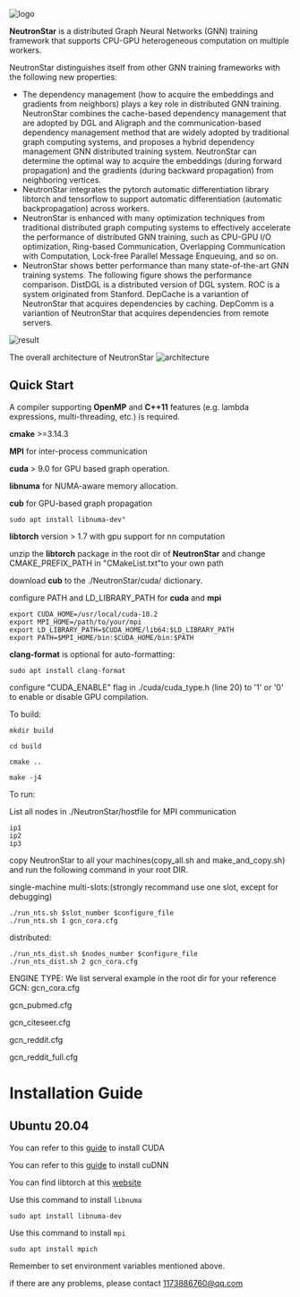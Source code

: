 ![logo](https://github.com/Wangqge/NeutronStarLite/blob/master/logo/logo.png)

**NeutronStar** is a distributed Graph Neural Networks (GNN) training framework that supports CPU-GPU heterogeneous computation on multiple workers. 

NeutronStar distinguishes itself from other GNN training frameworks with the following new properties:

 * The dependency management (how to acquire the embeddings and gradients from neighbors) plays a key role in distributed GNN training. NeutronStar combines the cache-based dependency management that are adopted by DGL and Aligraph and the communication-based dependency management method that are widely adopted by traditional graph computing systems, and proposes a hybrid dependency management GNN distributed training system. NeutronStar can determine the optimal way to acquire the embeddings (during forward propagation) and the gradients (during backward propagation) from neighboring vertices. 
 * NeutronStar integrates the pytorch automatic differentiation library libtorch and tensorflow to support automatic differentiation (automatic backpropagation) across workers. 
 * NeutronStar is enhanced with many optimization techniques from traditional distributed graph computing systems to effectively accelerate the performance of distributed GNN training, such as CPU-GPU I/O optimization, Ring-based Communication, Overlapping Communication with Computation, Lock-free Parallel Message Enqueuing, and so on.
 * NeutronStar shows better performance than many state-of-the-art GNN training systems. The following figure shows the performance comparison. DistDGL is a distributed version of DGL system. ROC is a system originated from Stanford. DepCache is a variantion of NeutronStar that acquires dependencies by caching. DepComm is a variantion of NeutronStar that acquires dependencies from remote servers.

![result](https://user-images.githubusercontent.com/11622204/157364687-39e7e4be-7494-41c2-a9f8-7835334b50ad.png)

The overall architecture of NeutronStar
![architecture](https://user-images.githubusercontent.com/11622204/157367313-275431a3-09f5-4a7c-a8eb-b86317ef6713.png)


## Quick Start

A compiler supporting **OpenMP** and **C++11** features (e.g. lambda expressions, multi-threading, etc.) is required.

**cmake** >=3.14.3

**MPI** for inter-process communication 

**cuda** > 9.0 for GPU based graph operation.

**libnuma** for NUMA-aware memory allocation.

**cub** for GPU-based graph propagation


```
sudo apt install libnuma-dev"
```

**libtorch** version > 1.7 with gpu support for nn computation

unzip the **libtorch** package in the root dir of **NeutronStar** and change CMAKE_PREFIX_PATH in "CMakeList.txt"to your own path

download **cub** to the ./NeutronStar/cuda/ dictionary.


configure PATH and LD_LIBRARY_PATH for **cuda** and **mpi**
```
export CUDA_HOME=/usr/local/cuda-10.2
export MPI_HOME=/path/to/your/mpi
export LD_LIBRARY_PATH=$CUDA_HOME/lib64:$LD_LIBRARY_PATH
export PATH=$MPI_HOME/bin:$CUDA_HOME/bin:$PATH
```

**clang-format** is optional for auto-formatting: 
```shell
sudo apt install clang-format
```

configure "CUDA_ENABLE" flag in ./cuda/cuda_type.h (line 20) to '1' or '0' to enable or disable GPU compilation.


To build:
```
mkdir build

cd build

cmake ..

make -j4
```


To run:

List all nodes in ./NeutronStar/hostfile for MPI communication
```
ip1
ip2
ip3
```
copy NeutronStar to all your machines(copy_all.sh and make_and_copy.sh) and run the following command in your root DIR.

single-machine multi-slots:(strongly recommand use one slot, except for debugging)
```
./run_nts.sh $slot_number $configure_file
./run_nts.sh 1 gcn_cora.cfg
```
distributed:

```
./run_nts_dist.sh $nodes_number $configure_file
./run_nts_dist.sh 2 gcn_cora.cfg
```

ENGINE TYPE:
We list serveral example in the root dir for your reference
GCN:
gcn_cora.cfg

gcn_pubmed.cfg

gcn_citeseer.cfg

gcn_reddit.cfg

gcn_reddit_full.cfg


# Installation Guide

## Ubuntu 20.04

You can refer to this [guide](https://medium.com/@anarmammadli/how-to-install-cuda-11-4-on-ubuntu-18-04-or-20-04-63f3dee2099) to install CUDA

You can refer to this [guide](https://medium.com/geekculture/installing-cudnn-and-cuda-toolkit-on-ubuntu-20-04-for-machine-learning-tasks-f41985fcf9b2) to install cuDNN

You can find libtorch at this [website](https://pytorch.org/)

Use this command to install `libnuma`

```shell
sudo apt install libnuma-dev
```

Use this command to install `mpi`

```shell
sudo apt install mpich
```

Remember to set environment variables mentioned above.

if there are any problems, please contact 1173886760@qq.com
